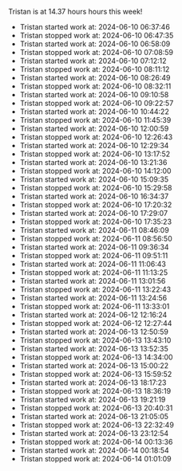 Tristan is at 14.37 hours hours this week!
* Tristan started work at: 2024-06-10 06:37:46
* Tristan stopped work at: 2024-06-10 06:47:35
* Tristan started work at: 2024-06-10 06:58:09
* Tristan stopped work at: 2024-06-10 07:08:59
* Tristan started work at: 2024-06-10 07:12:12
* Tristan stopped work at: 2024-06-10 08:11:12
* Tristan started work at: 2024-06-10 08:26:49
* Tristan stopped work at: 2024-06-10 08:32:11
* Tristan started work at: 2024-06-10 09:10:58
* Tristan stopped work at: 2024-06-10 09:22:57
* Tristan started work at: 2024-06-10 10:44:22
* Tristan stopped work at: 2024-06-10 11:45:39
* Tristan started work at: 2024-06-10 12:00:59
* Tristan stopped work at: 2024-06-10 12:26:43
* Tristan started work at: 2024-06-10 12:29:34
* Tristan stopped work at: 2024-06-10 13:17:52
* Tristan started work at: 2024-06-10 13:21:36
* Tristan stopped work at: 2024-06-10 14:12:00
* Tristan started work at: 2024-06-10 15:09:35
* Tristan stopped work at: 2024-06-10 15:29:58
* Tristan started work at: 2024-06-10 16:34:37
* Tristan stopped work at: 2024-06-10 17:20:32
* Tristan started work at: 2024-06-10 17:29:07
* Tristan stopped work at: 2024-06-10 17:35:23
* Tristan started work at: 2024-06-11 08:46:09
* Tristan stopped work at: 2024-06-11 08:56:50
* Tristan started work at: 2024-06-11 09:36:34
* Tristan stopped work at: 2024-06-11 09:51:11
* Tristan started work at: 2024-06-11 11:06:43
* Tristan stopped work at: 2024-06-11 11:13:25
* Tristan started work at: 2024-06-11 13:01:56
* Tristan stopped work at: 2024-06-11 13:22:43
* Tristan started work at: 2024-06-11 13:24:56
* Tristan stopped work at: 2024-06-11 13:33:01
* Tristan started work at: 2024-06-12 12:16:24
* Tristan stopped work at: 2024-06-12 12:27:44
* Tristan started work at: 2024-06-13 12:50:59
* Tristan stopped work at: 2024-06-13 13:43:10
* Tristan started work at: 2024-06-13 13:52:35
* Tristan stopped work at: 2024-06-13 14:34:00
* Tristan started work at: 2024-06-13 15:00:22
* Tristan stopped work at: 2024-06-13 15:59:52
* Tristan started work at: 2024-06-13 18:17:23
* Tristan stopped work at: 2024-06-13 18:36:19
* Tristan started work at: 2024-06-13 19:21:19
* Tristan stopped work at: 2024-06-13 20:40:31
* Tristan started work at: 2024-06-13 21:05:05
* Tristan stopped work at: 2024-06-13 22:32:49
* Tristan started work at: 2024-06-13 23:12:54
* Tristan stopped work at: 2024-06-14 00:13:36
* Tristan started work at: 2024-06-14 00:18:54
* Tristan stopped work at: 2024-06-14 01:01:09
